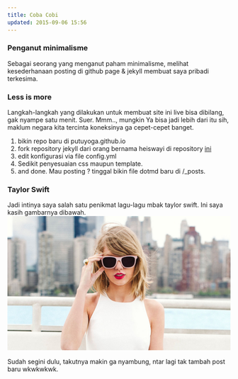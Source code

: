 ```yaml
---
title: Coba Cobi
updated: 2015-09-06 15:56
---
```

### Penganut **minimalisme**
Sebagai seorang yang menganut paham minimalisme, melihat kesederhanaan posting di github page & jekyll membuat saya pribadi terkesima. 

### Less is more
Langkah-langkah yang dilakukan untuk membuat site ini live bisa dibilang, gak nyampe satu menit. Suer.
Mmm.., mungkin Ya bisa jadi lebih dari itu sih, maklum negara kita tercinta koneksinya ga cepet-cepet banget. 
1. bikin repo baru di putuyoga.github.io
2. fork repository jekyll dari orang bernama heiswayi di repository [ini](https://github.com/heiswayi/the-plain)
3. edit konfigurasi via file config.yml
4. Sedikit penyesuaian css maupun template.
5. and done. Mau posting ? tinggal bikin file dotmd baru di /_posts.

### Taylor Swift
Jadi intinya saya salah satu penikmat lagu-lagu mbak taylor swift. Ini saya kasih gambarnya dibawah.
![Gambar mbak Taylor](https://raw.githubusercontent.com/putuyoga/putuyoga.github.io/1cc11adcc517adf8e42a64fdcd1a4a21b829a6e7/assets/images/taylor_swift.jpg)

Sudah segini dulu, takutnya makin ga nyambung, ntar lagi tak tambah post baru wkwkwkwk.
